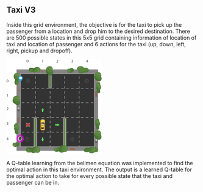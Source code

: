 ## Taxi V3
Inside this grid environment, the objective is for the taxi to pick up the passenger from a location and drop him to the desired destination. There are 500 possible states in this 5x5 grid containing information of location of taxi and location of passenger and 6 actions for the taxi (up, down, left, right, pickup and dropoff).

<img src="/img/taxi.png" width="250" >

A Q-table learning from the bellmen equation was implemented to find the optimal action in this taxi environment. The output is a learned Q-table for the optimal action to take for every possible state that the taxi and passenger can be in. 